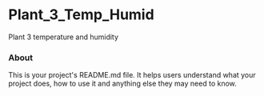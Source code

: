 Plant_3_Temp_Humid
==================

Plant 3 temperature and humidity

### About

This is your project's README.md file. It helps users understand what your
project does, how to use it and anything else they may need to know.